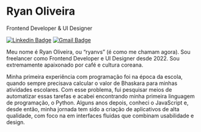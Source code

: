 # Ryan Oliveira

Frontend Developer & UI Designer

[![Linkedin Badge](https://img.shields.io/badge/-Ryan%20Oliveira-986DFF?style=flat-square&logo=Linkedin&logoColor=white&link=https://www.linkedin.com/in/ryan-oliveira-169a371a4/)](https://www.linkedin.com/in/ryan-oliveira-169a371a4/)
[![Gmail Badge](https://img.shields.io/badge/-ryanoliveirasp@gmail.com-986DFF?style=flat-square&logo=Gmail&logoColor=white&link=mailto:ryanoliveirasp@gmail.com)](mailto:ryanoliveirasp@gmail.com)

Meu nome é Ryan Oliveira, ou “ryanvs” (é como me chamam agora). Sou freelancer como Frontend Developer e UI Designer desde 2022. Sou extremamente apaixonado por café e cultura coreana.

Minha primeira experiência com programação foi na época da escola, quando sempre precisava calcular o valor de Bhaskara para minhas atividades escolares. Com esse problema, fui pesquisar meios de automatizar essas tarefas e acabei encontrando minha primeira linguagem de programação, o Python. Alguns anos depois, conheci o JavaScript e, desde então, minha jornada tem sido a criação de aplicativos de alta qualidade, com foco na em interfaces fluidas que combinam usabilidade e design.
